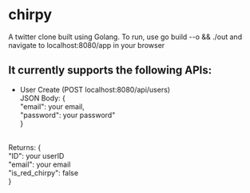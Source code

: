 # chirpy

A twitter clone built using Golang. To run, use go build --o && ./out and navigate to localhost:8080/app in your browser

## It currently supports the following APIs:

- User Create (POST localhost:8080/api/users)
  <br />
  JSON Body:
  {<br />
  "email": your email, <br />
  "password": your password" <br />
  }<br />
<br />
  Returns:
  {<br />
  "ID": your userID <br />
  "email": your email <br />
  "is_red_chirpy": false <br />
  }<br />
